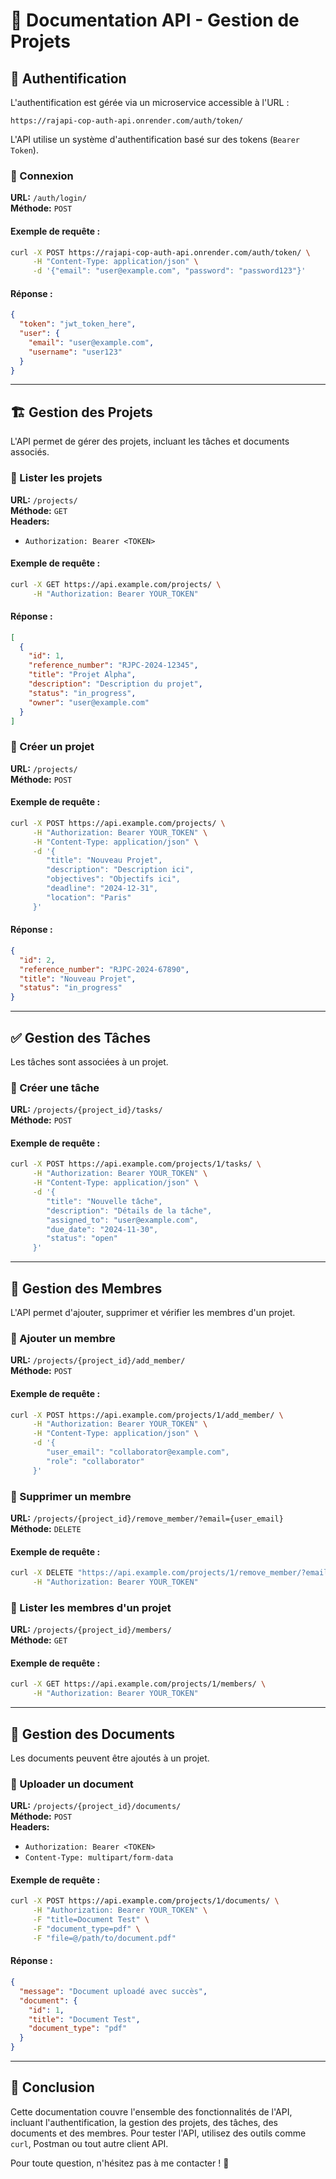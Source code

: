 # 📌 Documentation API - Gestion de Projets

## 🔐 Authentification
L'authentification est gérée via un microservice accessible à l'URL :
```
https://rajapi-cop-auth-api.onrender.com/auth/token/
```
L'API utilise un système d'authentification basé sur des tokens (`Bearer Token`).

### 🔹 Connexion
**URL:** `/auth/login/`  
**Méthode:** `POST`

#### Exemple de requête :
```bash
curl -X POST https://rajapi-cop-auth-api.onrender.com/auth/token/ \
     -H "Content-Type: application/json" \
     -d '{"email": "user@example.com", "password": "password123"}'
```
#### Réponse :
```json
{
  "token": "jwt_token_here",
  "user": {
    "email": "user@example.com",
    "username": "user123"
  }
}
```

---

## 🏗 Gestion des Projets
L'API permet de gérer des projets, incluant les tâches et documents associés.

### 🔹 Lister les projets
**URL:** `/projects/`  
**Méthode:** `GET`  
**Headers:**
- `Authorization: Bearer <TOKEN>`

#### Exemple de requête :
```bash
curl -X GET https://api.example.com/projects/ \
     -H "Authorization: Bearer YOUR_TOKEN"
```
#### Réponse :
```json
[
  {
    "id": 1,
    "reference_number": "RJPC-2024-12345",
    "title": "Projet Alpha",
    "description": "Description du projet",
    "status": "in_progress",
    "owner": "user@example.com"
  }
]
```

### 🔹 Créer un projet
**URL:** `/projects/`  
**Méthode:** `POST`

#### Exemple de requête :
```bash
curl -X POST https://api.example.com/projects/ \
     -H "Authorization: Bearer YOUR_TOKEN" \
     -H "Content-Type: application/json" \
     -d '{
        "title": "Nouveau Projet",
        "description": "Description ici",
        "objectives": "Objectifs ici",
        "deadline": "2024-12-31",
        "location": "Paris"
     }'
```

#### Réponse :
```json
{
  "id": 2,
  "reference_number": "RJPC-2024-67890",
  "title": "Nouveau Projet",
  "status": "in_progress"
}
```

---

## ✅ Gestion des Tâches
Les tâches sont associées à un projet.

### 🔹 Créer une tâche
**URL:** `/projects/{project_id}/tasks/`  
**Méthode:** `POST`

#### Exemple de requête :
```bash
curl -X POST https://api.example.com/projects/1/tasks/ \
     -H "Authorization: Bearer YOUR_TOKEN" \
     -H "Content-Type: application/json" \
     -d '{
        "title": "Nouvelle tâche",
        "description": "Détails de la tâche",
        "assigned_to": "user@example.com",
        "due_date": "2024-11-30",
        "status": "open"
     }'
```

---

## 👥 Gestion des Membres
L'API permet d'ajouter, supprimer et vérifier les membres d'un projet.

### 🔹 Ajouter un membre
**URL:** `/projects/{project_id}/add_member/`  
**Méthode:** `POST`

#### Exemple de requête :
```bash
curl -X POST https://api.example.com/projects/1/add_member/ \
     -H "Authorization: Bearer YOUR_TOKEN" \
     -H "Content-Type: application/json" \
     -d '{
        "user_email": "collaborator@example.com",
        "role": "collaborator"
     }'
```

### 🔹 Supprimer un membre
**URL:** `/projects/{project_id}/remove_member/?email={user_email}`  
**Méthode:** `DELETE`

#### Exemple de requête :
```bash
curl -X DELETE "https://api.example.com/projects/1/remove_member/?email=collaborator@example.com" \
     -H "Authorization: Bearer YOUR_TOKEN"
```

### 🔹 Lister les membres d'un projet
**URL:** `/projects/{project_id}/members/`  
**Méthode:** `GET`

#### Exemple de requête :
```bash
curl -X GET https://api.example.com/projects/1/members/ \
     -H "Authorization: Bearer YOUR_TOKEN"
```

---

## 📄 Gestion des Documents
Les documents peuvent être ajoutés à un projet.

### 🔹 Uploader un document
**URL:** `/projects/{project_id}/documents/`  
**Méthode:** `POST`  
**Headers:**
- `Authorization: Bearer <TOKEN>`
- `Content-Type: multipart/form-data`

#### Exemple de requête :
```bash
curl -X POST https://api.example.com/projects/1/documents/ \
     -H "Authorization: Bearer YOUR_TOKEN" \
     -F "title=Document Test" \
     -F "document_type=pdf" \
     -F "file=@/path/to/document.pdf"
```

#### Réponse :
```json
{
  "message": "Document uploadé avec succès",
  "document": {
    "id": 1,
    "title": "Document Test",
    "document_type": "pdf"
  }
}
```

---

## 📌 Conclusion
Cette documentation couvre l'ensemble des fonctionnalités de l'API, incluant l'authentification, la gestion des projets, des tâches, des documents et des membres. Pour tester l'API, utilisez des outils comme `curl`, Postman ou tout autre client API.

Pour toute question, n'hésitez pas à me contacter ! 🚀

